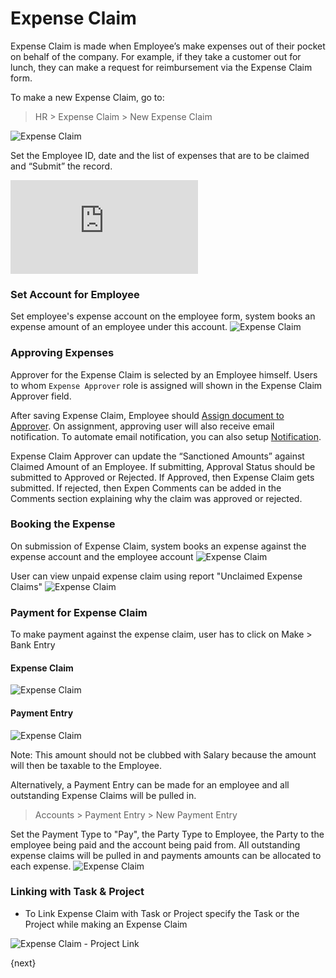 # Expense Claim

Expense Claim is made when Employee’s make expenses out of their pocket on behalf of the company. For example, if they take a customer out for lunch, they can make a request for reimbursement via the Expense Claim form.

To make a new Expense Claim, go to:

> HR > Expense Claim > New Expense Claim

<img class="screenshot" alt="Expense Claim" src="{{docs_base_url}}/assets/img/human-resources/expense_claim.png">

Set the Employee ID, date and the list of expenses that are to be claimed and
“Submit” the record.

<div class="embed-container">
    <iframe src="https://www.youtube.com/embed/5SZHJF--ZFY?rel=0" frameborder="0" allow="autoplay; encrypted-media" allowfullscreen>
    </iframe>
</div>


### Set Account for Employee
Set employee's expense account on the employee form, system books an expense amount of an employee under this account.
<img class="screenshot" alt="Expense Claim" src="{{docs_base_url}}/assets/img/human-resources/employee_account.png">

### Approving Expenses

Approver for the Expense Claim is selected by an Employee himself. Users to whom `Expense Approver` role is assigned will shown in the Expense Claim Approver field.

After saving Expense Claim, Employee should [Assign document to Approver](/docs/user/manual/en/using-eprnext/assignment.html). On assignment, approving user will also receive email notification. To automate email notification, you can also setup [Notification](/docs/user/manual/en/setting-up/email/email-alerts.html).

Expense Claim Approver can update the “Sanctioned Amounts” against Claimed Amount of an Employee. If submitting, Approval Status should be submitted to Approved or Rejected. If Approved, then Expense Claim gets submitted. If rejected, then Expen
Comments can be added in the Comments section explaining why the claim was approved or rejected.

### Booking the Expense

On submission of Expense Claim, system books an expense against the expense account and the employee account
<img class="screenshot" alt="Expense Claim" src="{{docs_base_url}}/assets/img/human-resources/expense_claim_book.png">

User can view unpaid expense claim using report "Unclaimed Expense Claims"
<img class="screenshot" alt="Expense Claim" src="{{docs_base_url}}/assets/img/human-resources/unclaimed_expense_claims.png">

### Payment for Expense Claim

To make payment against the expense claim, user has to click on Make > Bank Entry
#### Expense Claim
<img class="screenshot" alt="Expense Claim" src="{{docs_base_url}}/assets/img/human-resources/payment.png">

#### Payment Entry
<img class="screenshot" alt="Expense Claim" src="{{docs_base_url}}/assets/img/human-resources/payment_entry.png">

Note: This amount should not be clubbed with Salary because the amount will then be taxable to the Employee.

Alternatively, a Payment Entry can be made for an employee and all outstanding Expense Claims will be pulled in.

> Accounts > Payment Entry > New Payment Entry

Set the Payment Type to "Pay", the Party Type to Employee, the Party to the employee being paid and the account being paid 
from. All outstanding expense claims will be pulled in and payments amounts can be allocated to each expense.
<img class="screenshot" alt="Expense Claim" src="{{docs_base_url}}/assets/img/human-resources/expense_claim_payment_entry.png">

### Linking with Task & Project

* To Link Expense Claim with Task or Project specify the Task or the Project while making an Expense Claim

<img class="screenshot" alt="Expense Claim - Project Link" src="{{docs_base_url}}/assets/img/project/project_expense_claim_link.png">

{next}
